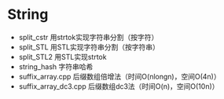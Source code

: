 # String

+ split_cstr 用strtok实现字符串分割（按字符）
+ split_STL 用STL实现字符串分割（按字符串）
+ split_STL2 用STL实现strtok
+ string_hash 字符串哈希
+ suffix_array.cpp 后缀数组倍增法（时间O(nlongn)，空间O(4n)）
+ suffix_array_dc3.cpp 后缀数组dc3法（时间O(n)，空间O(10n)）